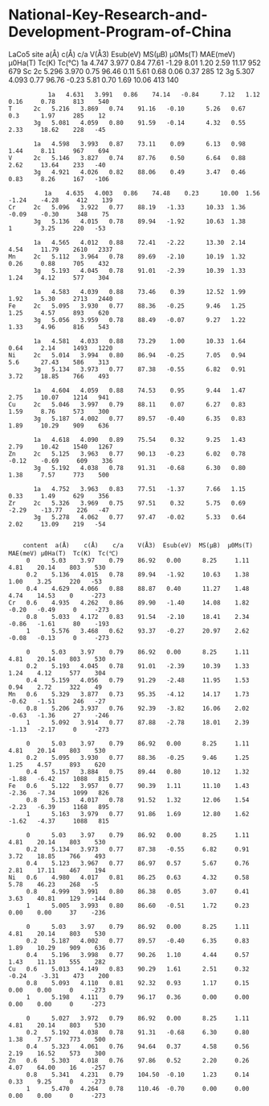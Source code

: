 # National-Key-Research-and-Development-Program-of-China
LaCo5
	      site	 a(Å)	 c(Å)	 c/a	V(Å3)  Esub(eV)   MS(μB)  μ0Ms(T)  MAE(meV) μ0Ha(T)  Tc(K)  Tc(℃)
              1a	4.747 	3.977 	0.84 	77.61 	-1.29      8.01   1.20      2.59     11.17    952    679 
	Sc     2c	5.296 	3.970 	0.75 	96.46 	 0.11      5.61   0.68      0.06     0.37     285    12 
	       3g	5.307 	4.093 	0.77 	96.76 	-0.23      5.81   0.70      1.69     10.06    413    140 
		   
               1a	4.631 	3.991 	0.86 	74.14 	-0.84      7.12   1.12      0.16     0.78     813    540 
	T      2c	5.216 	3.869 	0.74 	91.16 	-0.10      5.26   0.67      0.3	     1.97     285    12 
	       3g	5.081 	4.059 	0.80 	91.59 	-0.14      4.32   0.55      2.33     18.62    228   -45 
		   
  	       1a	4.598 	3.993 	0.87 	73.11 	 0.09      6.13   0.98  	1.44     8.11 	  967	 694 
	V      2c	5.146 	3.827 	0.74 	87.76 	 0.50      6.64   0.88  	2.62     13.64    233	-40 
	       3g	4.921 	4.026 	0.82 	88.06 	 0.49      3.47   0.46  	0.83     8.26 	  167	-106 
		   
              1a	4.635 	4.003 	0.86 	74.48 	 0.23      10.00  1.56     -1.24    -4.28 	  412	 139 
	Cr     2c	5.096 	3.922 	0.77 	88.19 	-1.33      10.33  1.36     -0.09    -0.30 	  348	 75 
	       3g	5.136 	4.015 	0.78 	89.94 	-1.92      10.63  1.38  	1	     3.25 	  220	-53 
		   
           1a	4.565 	4.012 	0.88 	72.41 	-2.22      13.30  2.14  	4.54     11.79    2610	 2337 
	Mn     2c	5.112 	3.964 	0.78 	89.69 	-2.10      10.19  1.32  	0.26     0.88 	  705	 432 
	       3g	5.193 	4.045 	0.78 	91.01 	-2.39      10.39  1.33  	1.24     4.12 	  577	 304 
		   
           1a	4.583 	4.039 	0.88 	73.46 	 0.39      12.52  1.99  	1.92     5.30 	  2713	 2440 
	Fe     2c	5.095 	3.930 	0.77 	88.36 	-0.25      9.46   1.25  	1.25     4.57 	  893	 620 
	       3g	5.056 	3.959 	0.78 	88.49 	-0.07      9.27   1.22  	1.33     4.96 	  816	 543 
		   
           1a	4.581 	4.033 	0.88 	73.29 	 1.00      10.33  1.64  	0.64     2.14 	  1493	 1220 
	Ni     2c	5.014 	3.994 	0.80 	86.94 	-0.25      7.05   0.94  	5.6	     27.43    586	 313 
	       3g	5.134 	3.973 	0.77 	87.38 	-0.55      6.82   0.91  	3.72     18.85    766	 493 
		   
           1a	4.604 	4.059 	0.88 	74.53 	 0.95      9.44   1.47  	2.75     10.07    1214	 941 
	Cu     2c	5.046 	3.997 	0.79 	88.11 	 0.07      6.27   0.83  	1.59     8.76 	  573	 300 
	       3g	5.187 	4.002 	0.77 	89.57 	-0.40      6.35   0.83  	1.89     10.29    909	 636 
		   
           1a	4.618 	4.090 	0.89 	75.54 	 0.32      9.25   1.43  	2.79     10.42    1540	 1267 
	Zn     2c	5.125 	3.963 	0.77 	90.13 	-0.23      6.02   0.78     -0.12    -0.69 	  609	 336 
	       3g	5.192 	4.038 	0.78 	91.31 	-0.68      6.30   0.80  	1.38     7.57 	  773	 500 
		   
    	   1a	4.752 	3.963 	0.83 	77.51 	-1.37      7.66   1.15  	0.33     1.49 	  629	 356 
	Zr     2c	5.326 	3.969 	0.75 	97.51 	 0.32      5.75   0.69     -2.29    -13.77    226	-47 
	       3g	5.278 	4.062 	0.77 	97.47 	-0.02      5.33   0.64  	2.02     13.09    219	-54 
		   
		   
		content	 a(Å)	 c(Å)	 c/a	V(Å3)  Esub(eV)  MS(μB)  μ0Ms(T)  MAE(meV) μ0Ha(T)  Tc(K)  Tc(℃)   
         0 	    5.03 	3.97 	0.79 	86.92  	0.00 	  8.25 	   1.11 	4.81 	20.14    803    530 
         0.2 	5.136 	4.015 	0.78 	89.94   -1.92 	  10.63    1.38 	1.00 	3.25 	 220   -53 
         0.4	4.629 	4.066 	0.88 	88.87  	0.40 	  11.27    1.48 	4.74 	14.53    0 	   -273 
    Cr   0.6  	4.935 	4.262 	0.86 	89.90   -1.40 	  14.08    1.82    -0.20   -0.49 	 0 	   -273 
         0.8 	5.033 	4.172 	0.83 	91.54   -2.10 	  18.41    2.34    -0.86   -1.61 	 80    -193 
         1 	    5.576 	3.468 	0.62 	93.37   -0.27 	  20.97    2.62    -0.08   -0.13 	 0 	   -273 
											   
         0 	    5.03 	3.97 	0.79 	86.92  	0.00 	  8.25     1.11 	4.81 	20.14 	 803 	530 
         0.2    5.193 	4.045 	0.78 	91.01   -2.39 	  10.39    1.33 	1.24 	4.12 	 577 	304 
         0.4    5.159 	4.056 	0.79 	91.29   -2.48 	  11.95    1.53 	0.94 	2.72 	 322 	49 
    Mn   0.6    5.329 	3.877 	0.73 	95.35   -4.12 	  14.17    1.73    -0.62   -1.51 	 246   -27 
         0.8    5.206 	3.937 	0.76 	92.39   -3.82 	  16.06    2.02    -0.63   -1.36 	 27    -246 
         1 	    5.092 	3.914 	0.77 	87.88   -2.78 	  18.01    2.39    -1.13   -2.17 	 0 	   -273 
												 		  
         0 	    5.03 	3.97 	0.79 	86.92  	0.00 	  8.25 	   1.11 	4.81 	20.14 	 803 	530 
         0.2    5.095 	3.930 	0.77 	88.36   -0.25 	  9.46 	   1.25 	1.25 	4.57 	 893 	620 
         0.4    5.157 	3.884 	0.75 	89.44  	0.80 	  10.12    1.32    -1.88   -6.42 	 1088 	815 
    Fe   0.6    5.122 	3.957 	0.77 	90.39  	1.11 	  11.10    1.43    -2.36   -7.34 	 1099 	826 
         0.8    5.153 	4.017 	0.78 	91.52  	1.32 	  12.06    1.54    -2.23   -6.39 	 1168 	895 
         1      5.163 	3.979 	0.77 	91.86  	1.69 	  12.80    1.62    -1.62   -4.37 	 1088 	815 
												 		  
         0 		5.03 	3.97 	0.79 	86.92  	0.00 	  8.25 	   1.11 	4.81 	20.14 	 803 	530 
         0.2    5.134 	3.973 	0.77 	87.38   -0.55 	  6.82 	   0.91 	3.72 	18.85 	 766 	493 
         0.4    5.123 	3.967 	0.77 	86.97  	0.57 	  5.67 	   0.76 	2.81 	17.11 	 467 	194 
    Ni   0.6    4.980 	4.017 	0.81 	86.25  	0.63 	  4.32 	   0.58 	5.78 	46.23 	 268   -5 
         0.8    4.999 	3.991 	0.80 	86.38  	0.05 	  3.07 	   0.41 	3.63 	40.81 	 129   -144 
         1 	    5.005 	3.993 	0.80 	86.60   -0.51 	  1.72 	   0.23 	0.00 	0.00 	 37    -236 
												 		  
		 0 	    5.03 	3.97 	0.79 	86.92  	0.00 	  8.25 	   1.11 	4.81 	20.14 	 803 	530 
         0.2    5.187 	4.002 	0.77 	89.57   -0.40 	  6.35 	   0.83 	1.89 	10.29 	 909 	636 
         0.4    5.196 	3.998 	0.77 	90.26  	1.10 	  4.44 	   0.57 	1.43 	11.13 	 555 	282 
    Cu   0.6    5.013 	4.149 	0.83 	90.29  	1.61 	  2.51 	   0.32    -0.24 	-3.31 	 473 	200 
         0.8    5.093 	4.110 	0.81 	92.32  	0.93 	  1.17 	   0.15 	0.00 	0.00 	 0 	   -273 
         1      5.198 	4.111 	0.79 	96.17  	0.36 	  0.00 	   0.00 	0.00 	0.00 	 0 	   -273 
												 											 
		 0 	    5.027 	3.972  	0.79 	86.92  	0.00 	  8.25 	   1.11 	4.81 	20.14 	 803 	530 
         0.2    5.192 	4.038  	0.78 	91.31   -0.68 	  6.30 	   0.80 	1.38 	7.57 	 773 	500 
         0.4    5.323 	4.061 	0.76 	94.64  	0.37 	  4.58 	   0.56 	2.19 	16.52 	 573 	300 
    Zn   0.6    5.303 	4.018  	0.76 	97.86  	0.52 	  2.20 	   0.26 	4.07 	64.00 	 16    -257 
         0.8    5.341 	4.231  	0.79 	104.50  -0.10 	  1.23 	   0.14 	0.33 	9.25 	 0 	   -273 
         1      5.470 	4.264 	0.78 	110.46  -0.70 	  0.00 	   0.00 	0.00 	0.00 	 0 	   -273 
